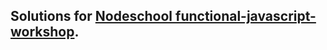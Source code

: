 ## Solutions for [Nodeschool functional-javascript-workshop](https://github.com/timoxley/functional-javascript-workshop).